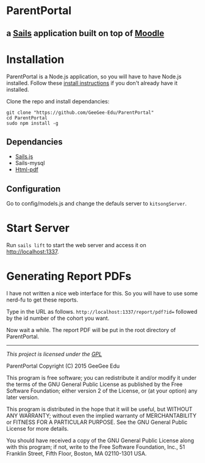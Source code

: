 # ParentPortal

a [Sails](http://sailsjs.org) application built on top of [Moodle](http://moodle.org)
---

# Installation

ParentPortal is a Node.js application, so you will have to have Node.js installed. Follow these [install instructions](https://github.com/joyent/node/wiki/installing-node.js-via-package-manager) if you don't already have it installed.

Clone the repo and install dependancies:

```
git clone "https://github.com/GeeGee-Edu/ParentPortal"
cd ParentPortal
sudo npm install -g
```

## Dependancies

* [Sails.js](http://sailsjs.org/)
* Sails-mysql
* [Html-pdf](https://www.npmjs.com/package/html-pdf)

## Configuration

Go to config/models.js and change the defauls server to `kitsongServer`.


# Start Server

Run `sails lift` to start the web server and access it on [http://localhost:1337](http://localhost:1337).

# Generating Report PDFs

I have not written a nice web interface for this. So you will have to use some nerd-fu to get these reports.

Type in the URL as follows. `http://localhost:1337/report/pdf?id=` followed by the id number of the cohort you want.

Now wait a while. The report PDF will be put in the root directory of ParentPortal.

---

*This project is licensed under the [GPL](http://en.wikipedia.org/wiki/GNU_General_Public_License)*

ParentPortal
Copyright (C) 2015  GeeGee Edu

This program is free software; you can redistribute it and/or modify
it under the terms of the GNU General Public License as published by
the Free Software Foundation; either version 2 of the License, or
(at your option) any later version.

This program is distributed in the hope that it will be useful,
but WITHOUT ANY WARRANTY; without even the implied warranty of
MERCHANTABILITY or FITNESS FOR A PARTICULAR PURPOSE.  See the
GNU General Public License for more details.

You should have received a copy of the GNU General Public License along
with this program; if not, write to the Free Software Foundation, Inc.,
51 Franklin Street, Fifth Floor, Boston, MA 02110-1301 USA.
